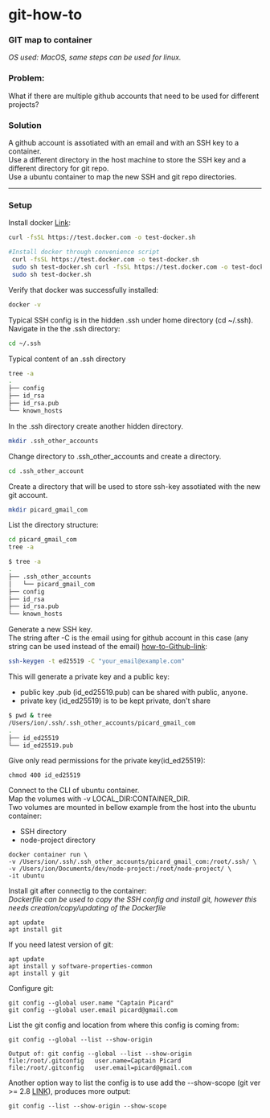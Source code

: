 # git-how-to

### GIT map to container
*OS used: MacOS, same steps can be used for linux.*

### Problem: 
What if there are multiple github accounts that need to be used for different projects?

### Solution
A github account is assotiated with an email and with an SSH key to a container. \
Use a different directory in the host machine to store the SSH key and a different directory for git repo. \
Use a ubuntu container to map the new SSH and git repo directories.


---

### Setup
Install docker [Link](https://docs.docker.com/engine/install/ubuntu/#install-using-the-convenience-script):
```bash
curl -fsSL https://test.docker.com -o test-docker.sh
```

```bash
#Install docker through convenience script
 curl -fsSL https://test.docker.com -o test-docker.sh
 sudo sh test-docker.sh curl -fsSL https://test.docker.com -o test-docker.sh
 sudo sh test-docker.sh
```

Verify that docker was successfully installed:
```bash
docker -v
```

Typical SSH config is in the hidden .ssh under home directory (cd ~/.ssh).\
Navigate in the the .ssh directory:
```bash
cd ~/.ssh
```

Typical content of an .ssh directory
```bash
tree -a
.
├── config
├── id_rsa
├── id_rsa.pub
└── known_hosts
```

In the .ssh directory create another hidden directory.
```bash
mkdir .ssh_other_accounts
```

Change directory to .ssh_other_accounts and create a directory.
```bash
cd .ssh_other_account
```

Create a directory that will be used to store ssh-key assotiated with the new git account.
```bash
mkdir picard_gmail_com
```

List the directory structure:
```bash
cd picard_gmail_com
tree -a
```

```bash
$ tree -a
.
├── .ssh_other_accounts
│   └── picard_gmail_com
├── config
├── id_rsa
├── id_rsa.pub
└── known_hosts
```

Generate a new SSH key.\
The string after -C is the email using for github account in this case (any string can be used instead of the email)
[how-to-Github-link](https://docs.github.com/en/github/authenticating-to-github/connecting-to-github-with-ssh/generating-a-new-ssh-key-and-adding-it-to-the-ssh-agent#generating-a-new-ssh-key):
```bash
ssh-keygen -t ed25519 -C "your_email@example.com"
```
This will generate a private key and a public key:

* public key \.pub  \(id_ed25519.pub\) can be shared with public, anyone.
* private key (id_ed25519) is to be kept private, don't share
```bash
$ pwd & tree
/Users/ion/.ssh/.ssh_other_accounts/picard_gmail_com
.
├── id_ed25519
└── id_ed25519.pub
```
Give only read permissions for the private key(id_ed25519):
```
chmod 400 id_ed25519
```

Connect to the CLI of ubuntu container.\
Map the volumes with -v LOCAL_DIR:CONTAINER_DIR. \
Two volumes are mounted in bellow example from the host into the ubuntu container:
* SSH directory
* node-project directory
```
docker container run \
-v /Users/ion/.ssh/.ssh_other_accounts/picard_gmail_com:/root/.ssh/ \
-v /Users/ion/Documents/dev/node-project:/root/node-project/ \
-it ubuntu
```

Install git after connectig to the container: \
_Dockerfile can be used to copy the SSH config and install git, however this needs creation/copy/updating of the Dockerfile_
```
apt update
apt install git
```

If you need latest version of git:
```
apt update
apt install y software-properties-common
apt install y git
```

Configure git:
```
git config --global user.name "Captain Picard"
git config --global user.email picard@gmail.com
```

List the git config and location from where this config is coming from:
```
git config --global --list --show-origin
```
```
Output of: git config --global --list --show-origin
file:/root/.gitconfig   user.name=Captain Picard
file:/root/.gitconfig   user.email=picard@gmail.com
```

Another option way to list the config is to use add the --show-scope (git ver >= 2.8 [LINK](https://github.blog/2016-03-28-git-2-8-has-been-released/)), produces more output:
```
git config --list --show-origin --show-scope
```
